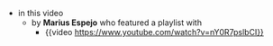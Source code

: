 - in this video
	- by **Marius Espejo** who featured a playlist with
		- {{video https://www.youtube.com/watch?v=nY0R7pslbCI}}